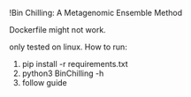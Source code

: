 !Bin Chilling: A Metagenomic Ensemble Method

Dockerfile might not work.

only tested on linux.
How to run:

1. pip install -r requirements.txt
2. python3 BinChilling -h
3. follow guide
